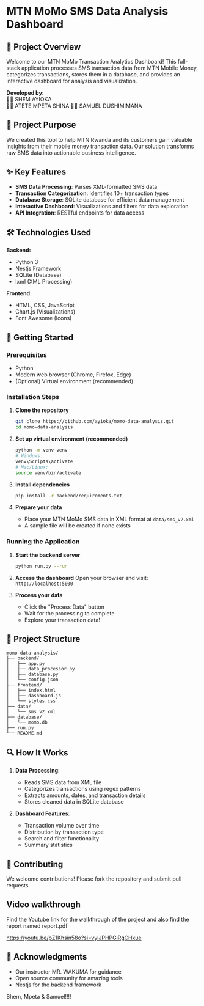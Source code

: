 # MTN MoMo SMS Data Analysis Dashboard

## 📌 Project Overview

Welcome to our MTN MoMo Transaction Analytics Dashboard! This full-stack application processes SMS transaction data from MTN Mobile Money, categorizes transactions, stores them in a database, and provides an interactive dashboard for analysis and visualization.

**Developed by:**  
👨‍💻 SHEM AYIOKA  
👩‍💻 ATETE MPETA SHINA
👨‍💻 SAMUEL DUSHIMIMANA

## 🎯 Project Purpose

We created this tool to help MTN Rwanda and its customers gain valuable insights from their mobile money transaction data. Our solution transforms raw SMS data into actionable business intelligence.

## ✨ Key Features

- **SMS Data Processing**: Parses XML-formatted SMS data
- **Transaction Categorization**: Identifies 10+ transaction types
- **Database Storage**: SQLite database for efficient data management
- **Interactive Dashboard**: Visualizations and filters for data exploration
- **API Integration**: RESTful endpoints for data access

## 🛠️ Technologies Used

**Backend:**

- Python 3
- Nestjs Framework
- SQLite (Database)
- lxml (XML Processing)

**Frontend:**

- HTML, CSS, JavaScript
- Chart.js (Visualizations)
- Font Awesome (Icons)

## 🚀 Getting Started

### Prerequisites

- Python
- Modern web browser (Chrome, Firefox, Edge)
- (Optional) Virtual environment (recommended)

### Installation Steps

1. **Clone the repository**

   ```bash
   git clone https://github.com/ayioka/momo-data-analysis.git
   cd momo-data-analysis
   ```

2. **Set up virtual environment (recommended)**

   ```bash
   python -m venv venv
   # Windows:
   venv\Scripts\activate
   # Mac/Linux:
   source venv/bin/activate
   ```

3. **Install dependencies**

   ```bash
   pip install -r backend/requirements.txt
   ```

4. **Prepare your data**
   - Place your MTN MoMo SMS data in XML format at `data/sms_v2.xml`
   - A sample file will be created if none exists

### Running the Application

1. **Start the backend server**

   ```bash
   python run.py --run
   ```

2. **Access the dashboard**
   Open your browser and visit:  
   `http://localhost:5000`

3. **Process your data**
   - Click the "Process Data" button
   - Wait for the processing to complete
   - Explore your transaction data!

## 📂 Project Structure

```
momo-data-analysis/
├── backend/
│   ├── app.py
│   ├── data_processor.py
│   ├── database.py
│   └── config.json
├── frontend/
│   ├── index.html
│   ├── dashboard.js
│   └── styles.css
├── data/
│   └── sms_v2.xml
├── database/
│   └── momo.db
├── run.py
└── README.md
```

## 🔍 How It Works

1. **Data Processing**:

   - Reads SMS data from XML file
   - Categorizes transactions using regex patterns
   - Extracts amounts, dates, and transaction details
   - Stores cleaned data in SQLite database

2. **Dashboard Features**:
   - Transaction volume over time
   - Distribution by transaction type
   - Search and filter functionality
   - Summary statistics

## 🤝 Contributing

We welcome contributions! Please fork the repository and submit pull requests.

## Video walkthrough

Find the Youtube link for the walkthrough of the project and also find the report named report.pdf

https://youtu.be/pZ1Khsin58o?si=vylJPHPGiRgCHxue

## 🙏 Acknowledgments

- Our instructor MR. WAKUMA for guidance
- Open source community for amazing tools
- Nestjs for the backend framework

Shem, Mpeta & Samuel!!!!
